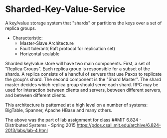 # Sharded-Key-Value-Service
A key/value storage system that "shards" or partitions the keys over a set of replica groups.
- Characteristic:
  - Master-Slave Architecture 
  - Fault tolerant( Raft protocol for replication set)
  - Horizontal scalable
  
Sharded key/value store will have two main components. First, a set of "Replica Groups". 
Each replica group is responsible for a subset of the shards. A replica consists of a handful of servers that use Paxos to 
replicate the group's shard. The second component is the "Shard Master". The shard master decides which replica group 
should serve each shard. RPC may be used for interaction between clients and servers, between different servers, 
and between different clients.

This architecture is patterned at a high level on a number of systems: BigTable, Spanner, Apache HBase and many others.

The above was the part of lab assignment for class ##MIT 6.824 - Distributed Systems - Spring 2015
https://pdos.csail.mit.edu/archive/6.824-2013/labs/lab-4.html
